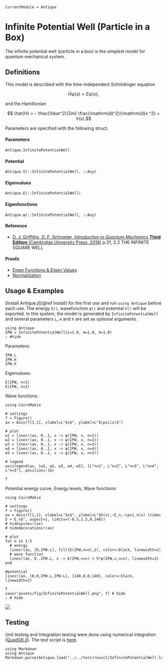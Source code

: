 ```@meta
CurrentModule = Antique
```

# Infinite Potential Well (Particle in a Box)

The infinite potential well (particle in a box) is the simplest model for quantum mechanical system.

## Definitions

This model is described with the time-independent Schrödinger equation
```math
  \hat{H} \psi(x) = E \psi(x),
```
and the Hamiltonian
```math
  \hat{H} = - \frac{\hbar^2}{2m} \frac{\mathrm{d}^2}{\mathrm{d}x ^2} + V(x).
```
Parameters are specified with the following struct.

#### Parameters
```@docs; canonical=false
Antique.InfinitePotentialWell
```

#### Potential
```@docs; canonical=false
Antique.V(::InfinitePotentialWell, ::Any)
```

#### Eigenvalues
```@docs; canonical=false
Antique.E(::InfinitePotentialWell)
```

#### Eigenfunctions
```@docs; canonical=false
Antique.ψ(::InfinitePotentialWell, ::Any)
```

#### Reference
- [D. J. Griffiths, D. F. Schroeter, _Introduction to Quantum Mechanics_ **Third Edition** (Cambridge University Press, 2018)](https://doi.org/10.1017/9781316995433) p.31, 2.2 THE INFINITE SQUARE WELL

#### Proofs
- [Eigen Functions & Eigen Values](https://ja.wolframalpha.com/input?i2d=true&i=D%5B%5C%2840%29Sqrt%5BDivide%5B2%2Ca%5D%5Dsin%5C%2840%29Divide%5Bn%CF%80x%2Ca%5D%5C%2841%29%5C%2841%29%2C%7Bx%2C2%7D%5D)
- [Normalization](https://ja.wolframalpha.com/input?i=Integrate%5B%28%28Sqrt%5B2%2Fa%5Dsin%28%CF%80x%2Fa%29%29%29%5E2%2C+%7Bx%2C0%2Ca%7D%5D)

## Usage & Examples

[Install Antique.jl](@ref Install) for the first use and run `using Antique` before each use. The energy `E()`, wavefunction `ψ()` and potential `V()` will be exported. In this system, the model is generated by `InfinitePotentialWell` and several parameters `L`, `m` and `ℏ` are set as optional arguments.

```@example IPW
using Antique
IPW = InfinitePotentialWell(L=1.0, m=1.0, ℏ=1.0)
; #hide
```

Parameters:

```@repl IPW
IPW.L
IPW.m
IPW.ℏ
```

Eigenvalues:

```@repl IPW
E(IPW, n=1)
E(IPW, n=2)
```

Wave functions:

```@example IPW
using CairoMakie

# settings
f = Figure()
ax = Axis(f[1,1], xlabel=L"$x$", ylabel=L"$\psi(x)$")

# plot
w1 = lines!(ax, 0..1, x -> ψ(IPW, x, n=1))
w2 = lines!(ax, 0..1, x -> ψ(IPW, x, n=2))
w3 = lines!(ax, 0..1, x -> ψ(IPW, x, n=3))
w4 = lines!(ax, 0..1, x -> ψ(IPW, x, n=4))
w5 = lines!(ax, 0..1, x -> ψ(IPW, x, n=5))

# legend
axislegend(ax, [w1, w2, w3, w4, w5], [L"n=1", L"n=2", L"n=3", L"n=4", L"n=5"], position=:lb)

f
```

Potential energy curve, Energy levels, Wave functions:

```@example IPW
using CairoMakie

# settings
f = Figure()
ax = Axis(f[1,1], xlabel=L"$x$", ylabel=L"$V(x),~E_n,~\psi_n(x) \times 5 + E_n$", aspect=1, limits=(-0.5,1.5,0,140))
# hidespines!(ax)
# hidedecorations!(ax)

# plot
for n in 1:5
  # energy
  lines!(ax, [0,IPW.L], fill(E(IPW,n=n),2), color=:black, linewidth=2)
  # wave function
  lines!(ax, 0..IPW.L, x -> E(IPW,n=n) + 5*ψ(IPW,x,n=n), linewidth=2)
end

#potential
lines!(ax, [0,0,IPW.L,IPW.L], [140,0,0,140], color=:black, linewidth=2)

f
save("assets/fig/InfinitePotentialWell.png", f) # hide
; # hide
```

![](assets/fig/InfinitePotentialWell.png)

## Testing

Unit testing and Integration testing were done using numerical integration ([QuadGK.jl](https://juliamath.github.io/QuadGK.jl/stable/)). The test script is [here](https://github.com/ohno/Antique.jl/blob/main/test/InfinitePotentialWell.jl).

```@eval
using Markdown
using Antique
Markdown.parse(Antique.load("../../test/result/InfinitePotentialWell.log"))
```